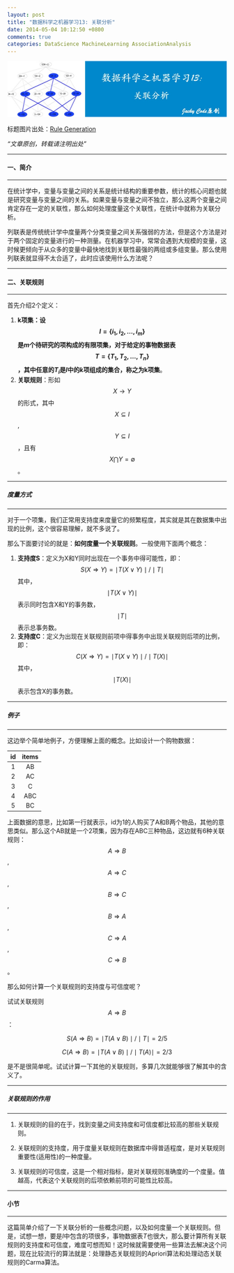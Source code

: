 ```yaml
---
layout: post
title: "数据科学之机器学习13: 关联分析"
date: 2014-05-04 10:12:50 +0800
comments: true
categories: DataScience MachineLearning AssociationAnalysis
---
```


![artical 29](/images/artical/artical29.jpg)
<!-- more -->

标题图片出处：[Rule Generation](http://www.hypertextbookshop.com/dataminingbook/public_version/contents/chapters/chapter002/section003/blue/page002.html)

*“文章原创，转载请注明出处”*

***

#### 一、简介
***

在统计学中，变量与变量之间的关系是统计结构的重要参数，统计的核心问题也就是研究变量与变量之间的关系。如果变量与变量之间不独立，那么这两个变量之间肯定存在一定的关联性，那么如何处理度量这个关联性，在统计中就称为关联分析。

列联表是传统统计学中度量两个分类变量之间关系强弱的方法，但是这个方法是对于两个固定的变量进行的一种测量。在机器学习中，常常会遇到大规模的变量，这时候更倾向于从众多的变量中最快地找到关联性最强的两组或多组变量。那么使用列联表就显得不太合适了，此时应该使用什么方法呢？

***

#### 二、关联规则
***

首先介绍2个定义：

1. **k项集：**设$$I = \{ i_1, i_2, \dots, i_m \}$$是$m$个待研究的项构成的有限项集，对于给定的事物数据表$$T = \{ T_1, T_2, \dots, T_n \}$$，其中任意的$T_i$是$I$中的$k$项组成的集合，称之为**k项集**。
2. **关联规则**：形如$$ X \rightarrow Y$$的形式，其中$$ X \subseteq I $$, $$Y \subseteq I$$，且有$$ X \bigcap Y = \emptyset $$。

***

##### 度量方式
***

对于一个项集，我们正常用支持度来度量它的频繁程度，其实就是其在数据集中出现的比例，这个很容易理解，就不多说了。

那么下面要讨论的就是：**如何度量一个关联规则**。一般使用下面两个概念：

1. **支持度S**：定义为X和Y同时出现在一个事务中得可能性，即：
    $$ S(X \Rightarrow Y) = \mid T(X \vee Y) \mid / \mid T \mid $$
    其中，$$\mid T(X \vee Y) \mid$$表示同时包含X和Y的事务数，$$\mid T \mid$$表示总事务数。
2. **支持度C**：定义为出现在关联规则前项中得事务中出现关联规则后项的比例，即：
    $$ C(X \Rightarrow Y) = \mid T(X \vee Y) \mid / \mid T(X) \mid $$
    其中，$$ \mid T(X) \mid$$表示包含X的事务数。

***

##### 例子

***

这边举个简单地例子，方便理解上面的概念。比如设计一个购物数据：

| id | items |
|:-----:|:------:|
| 1 | AB |
| 2 | AC |
| 3 | C |
| 4 | ABC |
| 5 | BC |

上面数据的意思，比如第一行就表示，id为1的人购买了A和B两个物品，其他的意思类似。那么这个AB就是一个2项集，因为存在ABC三种物品，这边就有6种关联规则：$$A \Rightarrow B$$, $$A \Rightarrow C$$, $$ B \Rightarrow C$$, $$ B \Rightarrow A $$, $$ C \Rightarrow A$$, $$ C \Rightarrow B $$。

那么如何计算一个关联规则的支持度与可信度呢？

试试关联规则$$A \Rightarrow B$$：

$$ S(A \Rightarrow B) =  \mid T(A \vee B) \mid / \mid T \mid = 2/5 $$

$$ C(A \Rightarrow B) =  \mid T(A \vee B) \mid / \mid T(A) \mid = 2/3 $$

是不是很简单呢。试试计算一下其他的关联规则，多算几次就能够很了解其中的含义了。

***

##### 关联规则的作用
***

1. 关联规则的目的在于，找到变量之间支持度和可信度都比较高的那些关联规则。

2. 关联规则的支持度，用于度量关联规则在数据库中得普适程度，是对关联规则重要性(适用性)的一种度量。

3. 关联规则的可信度，这是一个相对指标，是对关联规则准确度的一个度量。值越高，代表这个关联规则的后项依赖前项的可能性比较高。

***

#### 小节
***

这篇简单介绍了一下关联分析的一些概念问题，以及如何度量一个关联规则。但是，试想一想，要是$I$中包含的项很多，事物数据表$T$也很大，那么要计算所有关联规则的支持度和可信度，难度可想而知！这时候就需要使用一些算法去解决这个问题，现在比较流行的算法就是：处理静态关联规则的Apriori算法和处理动态关联规则的Carma算法。
